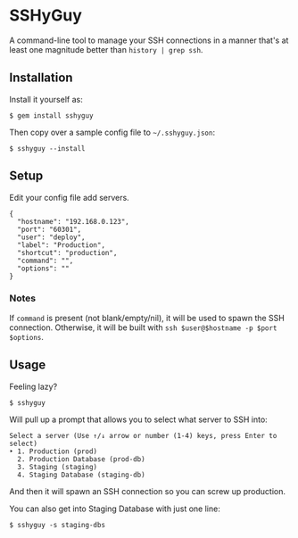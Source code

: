 # SSHyGuy

A command-line tool to manage your SSH connections in a manner that's at least one magnitude better than `history | grep ssh`.

## Installation

Install it yourself as:

    $ gem install sshyguy
    
Then copy over a sample config file to `~/.sshyguy.json`:
    
    $ sshyguy --install
    
## Setup    

Edit your config file add servers.

```
{
  "hostname": "192.168.0.123",
  "port": "60301",
  "user": "deploy",
  "label": "Production",
  "shortcut": "production",
  "command": "",
  "options": ""
}
```

### Notes

If `command` is present (not blank/empty/nil), it will be used to spawn the SSH connection. Otherwise, it will be built with `ssh $user@$hostname -p $port $options`. 

## Usage

Feeling lazy? 

    $ sshyguy

Will pull up a prompt that allows you to select what server to SSH into:

    Select a server (Use ↑/↓ arrow or number (1-4) keys, press Enter to select)
    ‣ 1. Production (prod)
      2. Production Database (prod-db)
      3. Staging (staging)
      4. Staging Database (staging-db)

And then it will spawn an SSH connection so you can screw up production.

You can also get into Staging Database with just one line:

    $ sshyguy -s staging-dbs